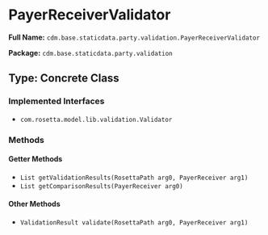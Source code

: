 # PayerReceiverValidator

**Full Name:** `cdm.base.staticdata.party.validation.PayerReceiverValidator`

**Package:** `cdm.base.staticdata.party.validation`

## Type: Concrete Class

### Implemented Interfaces

- `com.rosetta.model.lib.validation.Validator`

### Methods

#### Getter Methods

- `List getValidationResults(RosettaPath arg0, PayerReceiver arg1)`
- `List getComparisonResults(PayerReceiver arg0)`

#### Other Methods

- `ValidationResult validate(RosettaPath arg0, PayerReceiver arg1)`

